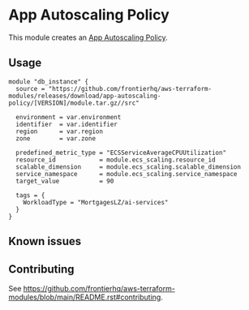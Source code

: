 # App Autoscaling Policy

This module creates an [App Autoscaling Policy](https://registry.terraform.io/providers/hashicorp/aws/latest/docs/resources/appautoscaling_policy).

## Usage

```hcl
module "db_instance" {
  source = "https://github.com/frontierhq/aws-terraform-modules/releases/download/app-autoscaling-policy/[VERSION]/module.tar.gz//src"

  environment = var.environment
  identifier  = var.identifier
  region      = var.region
  zone        = var.zone

  predefined_metric_type = "ECSServiceAverageCPUUtilization"
  resource_id            = module.ecs_scaling.resource_id
  scalable_dimension     = module.ecs_scaling.scalable_dimension
  service_namespace      = module.ecs_scaling.service_namespace
  target_value           = 90

  tags = {
    WorkloadType = "MortgagesLZ/ai-services"
  }
}
```

## Known issues

## Contributing

See <https://github.com/frontierhq/aws-terraform-modules/blob/main/README.rst#contributing>.
